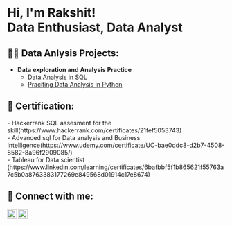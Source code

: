 <h1>Hi, I'm Rakshit! <br/><a> Data Enthusiast</a>, Data Analyst</a>

<h2>👨‍💻 Data Anlysis Projects:</h2>

- <b>Data exploration and Analysis Practice </b>
  - [Data Analysis in SQL](https://github.com/rakshit1996/Data-analysis-with-SQL/blob/main/README.md)
  - [Praciting Data Analysis in Python]()
  
<h2> 🤳 Certification:</h2>
  - </b>Hackerrank SQL assesment for the skill(https://www.hackerrank.com/certificates/21fef5053743)</br>
  - </b>Advanced sql for Data analysis and Business Intelligence(https://www.udemy.com/certificate/UC-bae0ddc8-d2b7-4508-8582-8a96f2909085/)</br>
  - </b>Tableau for Data scientist (https://www.linkedin.com/learning/certificates/6bafbbf5f1b865621f55763a7c5b0a8763383177269e849568d01914c17e8674) </br>
  

<h2> 🤳 Connect with me:</h2>

[<img align="left" alt="JoshMadakor | LinkedIn" width="22px" src="https://cdn.jsdelivr.net/npm/simple-icons@v3/icons/linkedin.svg" />][linkedin]
[<img align="left" alt="JoshMadakor | Instagram" width="22px" src="https://cdn.jsdelivr.net/npm/simple-icons@v3/icons/instagram.svg" />][instagram]



[linkedin]: https://www.linkedin.com/in/rakshit-pujari-5b4109151/
[instagram]: https://www.instagram.com/
<!--
**joshmadakor1/joshmadakor1** is a ✨ _special_ ✨ repository because its `README.md` (this file) appears on your GitHub profile.

Here are some ideas to get you started:

- 🔭 I’m currently working on ...
- 🌱 I’m currently learning ...
- 👯 I’m looking to collaborate on ...
- 🤔 I’m looking for help with ...
- 💬 Ask me about ...
- 📫 How to reach me: ...
- 😄 Pronouns: ...
- ⚡ Fun fact: ...
-->
